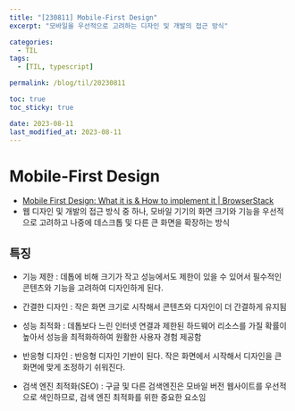```yaml
---
title: "[230811] Mobile-First Design"
excerpt: "모바일을 우선적으로 고려하는 디자인 및 개발의 접근 방식"

categories:
  - TIL
tags:
  - [TIL, typescript]

permalink: /blog/til/20230811

toc: true
toc_sticky: true

date: 2023-08-11
last_modified_at: 2023-08-11
---
```


# Mobile-First Design

- [Mobile First Design: What it is & How to implement it | BrowserStack](https://www.browserstack.com/guide/how-to-implement-mobile-first-design)
- 웹 디자인 및 개발의 접근 방식 중 하나, 모바일 기기의 화면 크기와 기능을 우선적으로 고려하고 나중에 데스크톱 및 다른 큰 화면을 확장하는 방식

## 특징

- 기능 제한 : 데톱에 비해 크기가 작고 성능에서도 제한이 있을 수 있어서 필수적인 콘텐츠와 기능을 고려하여 디자인하게 된다.

- 간결한 디자인 : 작은 화면 크기로 시작해서 콘텐츠와 디자인이 더 간결하게 유지됨

- 성능 최적화 : 데톱보다 느린 인터넷 연결과 제한된 하드웨어 리소스를 가질 확률이 높아서 성능을 최적화하하여 원활한 사용자 경험 제공함

- 반응형 디자인 : 반응형 디자인 기반이 된다. 작은 화면에서 시작해서 디자인을 큰 화면에 맞게 조정하기 쉬워진다.

- 검색 엔진 최적화(SEO) : 구글 및 다른 검색엔진은 모바일 버전 웹사이트를 우선적으로 색인하므로, 검색 엔진 최적화를 위한 중요한 요소임
